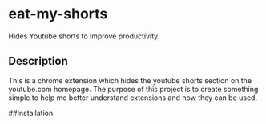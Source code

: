 # eat-my-shorts
Hides Youtube shorts to improve productivity.


## Description
This is a chrome extension which hides the youtube shorts section on the youtube.com homepage.
The purpose of this project is to create something simple to help me better understand extensions and how they can be used.

##Installation
